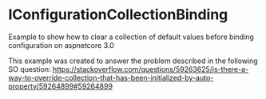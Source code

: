 # IConfigurationCollectionBinding
Example to show how to clear a collection of default values before binding configuration on aspnetcore 3.0

This example was created to answer the problem described in the following SO question: https://stackoverflow.com/questions/59263625/is-there-a-way-to-override-collection-that-has-been-initialized-by-auto-property/59264899#59264899
